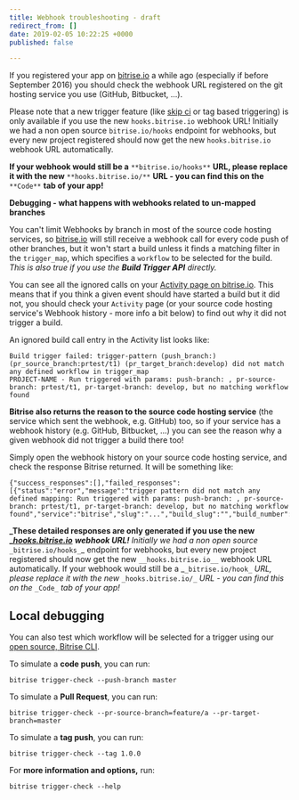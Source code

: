 ```yaml
---
title: Webhook troubleshooting - draft
redirect_from: []
date: 2019-02-05 10:22:25 +0000
published: false

---
```

If you registered your app on [bitrise.io](https://www.bitrise.io) a while ago (especially if before September 2016) you should check the webhook URL registered on the git hosting service you use (GitHub, Bitbucket, ...).

Please note that a new trigger feature (like [skip ci](https://bitrise-io.github.io/devcenter/tips-and-tricks/skip-a-build/) or tag based triggering) is only available if you use the new `hooks.bitrise.io` webhook URL! Initially we had a non open source `bitrise.io/hooks` endpoint for webhooks, but every new project registered should now get the new `hooks.bitrise.io` webhook URL automatically.

**If your webhook would still be a** `**bitrise.io/hooks**` **URL, please replace it with the new** `**hooks.bitrise.io/**` **URL - you can find this on the** `**Code**` **tab of your app!**

**Debugging - what happens with webhooks related to un-mapped branches**

You can't limit Webhooks by branch in most of the source code hosting services, so [bitrise.io](https://www.bitrise.io) will still receive a webhook call for every code push of other branches, but it won't start a build unless it finds a matching filter in the `trigger_map`, which specifies a `workflow` to be selected for the build. _This is also true if you use the **Build Trigger API** directly._

You can see all the ignored calls on your [Activity page on bitrise.io](http://www.bitrise.io/activity). This means that if you think a given event should have started a build but it did not, you should check your `Activity` page (or your source code hosting service's Webhook history - more info a bit below) to find out why it did not trigger a build.

An ignored build call entry in the Activity list looks like:

    Build trigger failed: trigger-pattern (push_branch:) (pr_source_branch:prtest/t1) (pr_target_branch:develop) did not match any defined workflow in trigger_map
    PROJECT-NAME - Run triggered with params: push-branch: , pr-source-branch: prtest/t1, pr-target-branch: develop, but no matching workflow found

**Bitrise also returns the reason to the source code hosting service** (the service which sent the webhook, e.g. GitHub) too, so if your service has a webhook history (e.g. GitHub, Bitbucket, ...) you can see the reason why a given webhook did not trigger a build there too!

Simply open the webhook history on your source code hosting service, and check the response Bitrise returned. It will be something like:

    {"success_responses":[],"failed_responses":[{"status":"error","message":"trigger pattern did not match any defined mapping: Run triggered with params: push-branch: , pr-source-branch: prtest/t1, pr-target-branch: develop, but no matching workflow found","service":"bitrise","slug":"...","build_slug":"","build_number":0,"build_url":"","triggered_workflow":""}]}

**_These detailed responses are only generated if you use the new _**[**_hooks.bitrise.io_**](https://hooks.bitrise.io) **_webhook URL!_** _Initially we had a non open source_ `_bitrise.io/hooks_`_ endpoint for webhooks, but every new project registered should now get the new `__hooks.bitrise.io__` webhook URL automatically. If your webhook would still be a _`_bitrise.io/hook_` _URL, please replace it with the new_ `_hooks.bitrise.io/_` _URL - you can find this on the_ `_Code_` _tab of your app!_

## Local debugging

You can also test which workflow will be selected for a trigger using our [open source, Bitrise CLI](https://www.bitrise.io/cli).

To simulate a **code push**, you can run:

    bitrise trigger-check --push-branch master

To simulate a **Pull Request**, you can run:

    bitrise trigger-check --pr-source-branch=feature/a --pr-target-branch=master

To simulate a **tag push**, you can run:

    bitrise trigger-check --tag 1.0.0

For **more information and options,** run:

    bitrise trigger-check --help